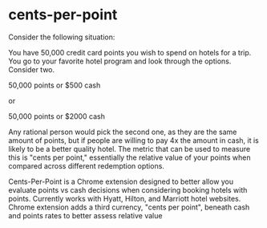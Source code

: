 # cents-per-point

Consider the following situation:

You have 50,000 credit card points you wish to spend on hotels for a trip. You go to your favorite hotel program and look through the options. Consider two.

50,000 points or $500 cash

or

50,000 points or $2000 cash

Any rational person would pick the second one, as they are the same amount of points, but if people are willing to pay 4x the amount in cash, it is likely to be a better quality hotel. The metric that can be used to measure this is "cents per point," essentially the relative value of your points when compared across different redemption options.

Cents-Per-Point is a Chrome extension designed to better allow you evaluate points vs cash decisions when considering booking hotels with points. Currently works with Hyatt, Hilton, and Marriott hotel websites. Chrome extension adds a third currency, "cents per point", beneath cash and points rates to better assess relative value

